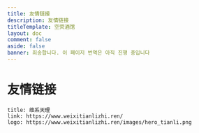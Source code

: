 ```yaml
---
title: 友情链接
description: 友情链接
titleTemplate: 空荧酒馆
layout: doc
comment: false
aside: false
banner: 죄송합니다. 이 페이지 번역은 아직 진행 중입니다
---
```


# 友情链接

```card
title: 维系天理
link: https://www.weixitianlizhi.ren/
logo: https://www.weixitianlizhi.ren/images/hero_tianli.png
```
